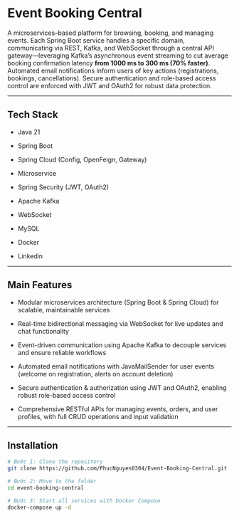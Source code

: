 <!-- ========================= TITLE ========================= -->
# Event Booking Central
A microservices–based platform for browsing, booking, and managing events. Each Spring Boot service handles a specific domain, communicating via REST, Kafka, and WebSocket through a central API gateway—leveraging Kafka’s asynchronous event streaming to cut average booking confirmation latency **from 1000 ms to 300 ms (70% faster)**. Automated email notifications inform users of key actions (registrations, bookings, cancellations). Secure authentication and role-based access control are enforced with JWT and OAuth2 for robust data protection.

---

<!-- ========================= TECH STACK ========================= -->
## Tech Stack
- Java 21

- Spring Boot

- Spring Cloud (Config, OpenFeign, Gateway)

- Microservice

- Spring Security (JWT, OAuth2)

- Apache Kafka

- WebSocket

- MySQL

- Docker
- Linkedin


---

<!-- ========================= MAIN FEATURES ========================= -->
## Main Features
- Modular microservices architecture (Spring Boot & Spring Cloud) for scalable, maintainable services

- Real-time bidirectional messaging via WebSocket for live updates and chat functionality

- Event-driven communication using Apache Kafka to decouple services and ensure reliable workflows

- Automated email notifications with JavaMailSender for user events (welcome on registration, alerts on account deletion)

- Secure authentication & authorization using JWT and OAuth2, enabling robust role-based access control

- Comprehensive RESTful APIs for managing events, orders, and user profiles, with full CRUD operations and input validation

---

<!-- ========================= INSTALLATION ========================= -->
## Installation
```bash
# Bước 1: Clone the repository
git clone https://github.com/PhucNguyen0304/Event-Booking-Central.git

# Bước 2: Move to the folder
cd event-booking-central

# Bước 3: Start all services with Docker Compose
docker-compose up -d
